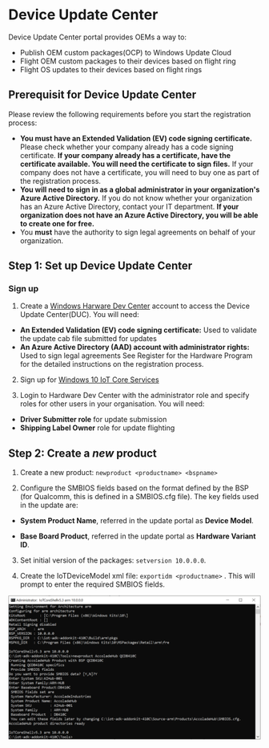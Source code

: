 # Device Update Center
Device Update Center portal provides OEMs a way to:

- Publish OEM custom packages(OCP) to Windows Update Cloud
- Flight OEM custom packages to their devices based on flight ring
- Flight OS updates to their devices based on flight rings

## Prerequisit for Device Update Center
Please review the following requirements before you start the registration process:

- **You must have an Extended Validation (EV) code signing certificate.** Please check whether your company already has a code signing certificate. **If your company already has a certificate, have the certificate available. You will need the certificate to sign files.** If your company does not have a certificate, you will need to buy one as part of the registration process.
- **You will need to sign in as a global administrator in your organization's Azure Active Directory.** If you do not know whether your organization has an Azure Active Directory, contact your IT department. **If your organization does not have an Azure Active Directory, you will be able to create one for free.**
- You **must** have the authority to sign legal agreements on behalf of your organization.

## Step 1: Set up Device Update Center
### Sign up
1. Create a [Windows Harware Dev Center](http://aka.ms/ducregister) account to access the Device Update Center(DUC). You will need:

  - **An Extended Validation (EV) code signing certificate:** Used to validate the update cab file submitted for updates
  - **An Azure Active Directory (AAD) account with administrator rights:** Used to sign legal agreements
See Register for the Hardware Program for the detailed instructions on the registration process.

2. Sign up for [Windows 10 IoT Core Services](http://aka.ms/iotcoreservices)

3. Login to Hardware Dev Center with the administrator role and specify roles for other users in your organisation. You will need:

- **Driver Submitter role** for update submission
- **Shipping Label Owner** role for update flighting

## Step 2: Create a *new* product

1. Create a new product: `newproduct <productname> <bspname>`

2. Configure the SMBIOS fields based on the format defined by the BSP (for Qualcomm, this is defined in a SMBIOS.cfg file). The key fields used in the update are:

  - **System Product Name**, referred in the update portal as **Device Model**.

  - **Base Board Product**, referred in the update portal as **Hardware Variant ID**.

3. Set initial version of the packages: `setversion 10.0.0.0`.

4. Create the IoTDeviceModel xml file: `exportidm <productname>` . This will prompt to enter the required SMBIOS fields.

 ![Dashboard screenshot](../media/ManufacturingGuide/smbiosentry.png)
